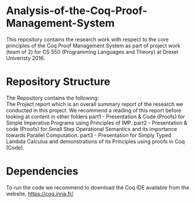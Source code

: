 # Analysis-of-the-Coq-Proof-Management-System

This repository contains the research work with respect to the core principles of the Coq Proof Management System as part of project work (team of 2) for CS 550 (Programming Languages and Theory) at Drexel Univeristy 2016. </br>

# Repository Structure

The Repository contains the following: </br>
The Project report which is an overall summary report of the research we conducted in this project. We recommend a reading of this report before looking at content in other folders
part1 - Presentation & Code (Proofs) for Simple Imperative Programs using Principles of IMP.
part2 - Presentation & code (Proofs) for Small Step Operational Semantics and its importance towards Parallel Computation.
part3 - Presentation for Simply Typed Lambda Calculus and demonstrations of its Principles using proofs in Coq (Code).

# Dependencies

To run the code we recommend to download the Coq IDE available from the website, https://coq.inria.fr/

